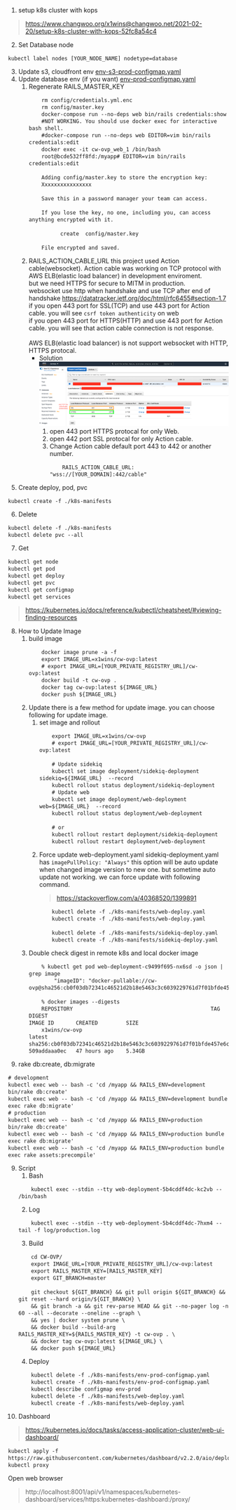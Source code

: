 1. setup k8s cluster with kops
> https://www.changwoo.org/x1wins@changwoo.net/2021-02-20/setup-k8s-cluster-with-kops-52fc8a54c4
2. Set Database node
```
kubectl label nodes [YOUR_NODE_NAME] nodetype=database
```
3. Update s3, cloudfront env
[env-s3-prod-configmap.yaml](/k8s-manifests/env-s3-prod-configmap.yaml)
4. Update database env (if you want)
[env-prod-configmap.yaml](/k8s-manifests/env-prod-configmap.yaml)
    1. Regenerate RAILS_MASTER_KEY
        ```
            rm config/credentials.yml.enc 
            rm config/master.key 
            docker-compose run --no-deps web bin/rails credentials:show
            #NOT WORKING. You should use docker exec for interactive bash shell.
            #docker-compose run --no-deps web EDITOR=vim bin/rails credentials:edit 
            docker exec -it cw-ovp_web_1 /bin/bash
            root@bcde532ff8fd:/myapp# EDITOR=vim bin/rails credentials:edit
            
            Adding config/master.key to store the encryption key: 
            Xxxxxxxxxxxxxxxx

            Save this in a password manager your team can access.
            
            If you lose the key, no one, including you, can access anything encrypted with it.
            
                  create  config/master.key
            
            File encrypted and saved.
        ```
    2. RAILS_ACTION_CABLE_URL
        this project used Action cable(websocket). Action cable was working on TCP protocol with AWS ELB(elastic load balancer) in development enviroment.<br/>
        but we need HTTPS for secure to MITM in production. <br/>
        websocket use http when handshake and use TCP after end of handshake https://datatracker.ietf.org/doc/html/rfc6455#section-1.7 <br/> 
        if you open 443 port for SSL(TCP) and use 443 port for Action cable. you will see ```csrf token authenticity``` on web <br/>
        if you open 443 port for HTTPS(HTTP) and use 443 port for Action cable. you will see that action cable connection is not response.<br/>  
        AWS ELB(elastic load balancer) is not support websocket with HTTP, HTTPS protocal.<br/>
        - Solution
            ![aws_ELB_442_tcp_for_actioncable.png](aws_ELB_442_tcp_for_actioncable.png)
            1. open 443 port HTTPS protocal for only Web.
            2. open 442 port SSL protocal for only Action cable.
            3. Change Action cable default port 443 to 442 or another number.
                ```
                    RAILS_ACTION_CABLE_URL: "wss://[YOUR_DOMAIN]:442/cable"
                ```
5. Create deploy, pod, pvc 
```
kubectl create -f ./k8s-manifests
```
6. Delete
```
kubectl delete -f ./k8s-manifests
kubectl delete pvc --all
```
7. Get
```
kubectl get node
kubectl get pod
kubectl get deploy
kubectl get pvc
kubectl get configmap
kubectl get services 
```
> https://kubernetes.io/docs/reference/kubectl/cheatsheet/#viewing-finding-resources
8. How to Update Image
    1. build image
        ```
            docker image prune -a -f
            export IMAGE_URL=x1wins/cw-ovp:latest
            # export IMAGE_URL=[YOUR_PRIVATE_REGISTRY_URL]/cw-ovp:latest
            docker build -t cw-ovp .
            docker tag cw-ovp:latest ${IMAGE_URL}
            docker push ${IMAGE_URL}
        ```
    3. Update 
        there is a few method for update image. you can choose following for update image.
        1. set image and rollout
            ```
                export IMAGE_URL=x1wins/cw-ovp
                # export IMAGE_URL=[YOUR_PRIVATE_REGISTRY_URL]/cw-ovp:latest
           
                # Update sidekiq
                kubectl set image deployment/sidekiq-deployment sidekiq=${IMAGE_URL}  --record
                kubectl rollout status deployment/sidekiq-deployment
                # Update web
                kubectl set image deployment/web-deployment web=${IMAGE_URL}  --record
                kubectl rollout status deployment/web-deployment
                
                # or
                kubectl rollout restart deployment/sidekiq-deployment
                kubectl rollout restart deployment/web-deployment
            ```
        2. Force update
            web-deployment.yaml sidekiq-deployment.yaml has ```imagePullPolicy: "Always"``` this option will be auto update when changed image version to new one.
            but sometime auto update not working. we can force update with following command. 
            > https://stackoverflow.com/a/40368520/1399891
            ```
                kubectl delete -f ./k8s-manifests/web-deploy.yaml
                kubectl create -f ./k8s-manifests/web-deploy.yaml
                
                kubectl delete -f ./k8s-manifests/sidekiq-deploy.yaml
                kubectl create -f ./k8s-manifests/sidekiq-deploy.yaml
            ```
    4. Double check digest in remote k8s and local docker image
        ```
            % kubectl get pod web-deployment-c9499f695-nx6sd -o json | grep image
                "imageID": "docker-pullable://cw-ovp@sha256:cb0f03db72341c46521d2b18e5463c3c6039229761d7f01bfde457e6c8ed2e2d",
            
            % docker images --digests
            REPOSITORY                                            TAG                 DIGEST                                                                    IMAGE ID       CREATED         SIZE
            x1wins/cw-ovp                                         latest              sha256:cb0f03db72341c46521d2b18e5463c3c6039229761d7f01bfde457e6c8ed2e2d   509addaaa0ec   47 hours ago    5.34GB
        ```
8. rake db:create, db:migrate
```
# development
kubectl exec web -- bash -c 'cd /myapp && RAILS_ENV=development bin/rake db:create'
kubectl exec web -- bash -c 'cd /myapp && RAILS_ENV=development bundle exec rake db:migrate'
# production
kubectl exec web -- bash -c 'cd /myapp && RAILS_ENV=production bin/rake db:create'
kubectl exec web -- bash -c 'cd /myapp && RAILS_ENV=production bundle exec rake db:migrate'
kubectl exec web -- bash -c 'cd /myapp && RAILS_ENV=production bundle exec rake assets:precompile'
```
9. Script
    1. Bash
    ```
        kubectl exec --stdin --tty web-deployment-5b4cddf4dc-kc2vb -- /bin/bash
    ```
    2. Log
    ```
        kubectl exec --stdin --tty web-deployment-5b4cddf4dc-7hxm4 -- tail -f log/production.log
    ```
    3. Build
    ```
        cd CW-OVP/
        export IMAGE_URL=[YOUR_PRIVATE_REGISTRY_URL]/cw-ovp:latest
        export RAILS_MASTER_KEY=[RAILS_MASTER_KEY]
        export GIT_BRANCH=master
   
        git checkout ${GIT_BRANCH} && git pull origin ${GIT_BRANCH} && git reset --hard origin/${GIT_BRANCH} \
        && git branch -a && git rev-parse HEAD && git --no-pager log -n 60 --all --decorate --oneline --graph \
        && yes | docker system prune \
        && docker build --build-arg RAILS_MASTER_KEY=${RAILS_MASTER_KEY} -t cw-ovp . \
        && docker tag cw-ovp:latest ${IMAGE_URL} \
        && docker push ${IMAGE_URL}
    ```
    4. Deploy
    ```
        kubectl delete -f ./k8s-manifests/env-prod-configmap.yaml
        kubectl create -f ./k8s-manifests/env-prod-configmap.yaml
        kubectl describe configmap env-prod
        kubectl delete -f ./k8s-manifests/web-deploy.yaml
        kubectl create -f ./k8s-manifests/web-deploy.yaml
    ```
9. Dashboard
> https://kubernetes.io/docs/tasks/access-application-cluster/web-ui-dashboard/
```
kubectl apply -f https://raw.githubusercontent.com/kubernetes/dashboard/v2.2.0/aio/deploy/recommended.yaml
kubectl proxy
```
Open web browser 
> http://localhost:8001/api/v1/namespaces/kubernetes-dashboard/services/https:kubernetes-dashboard:/proxy/